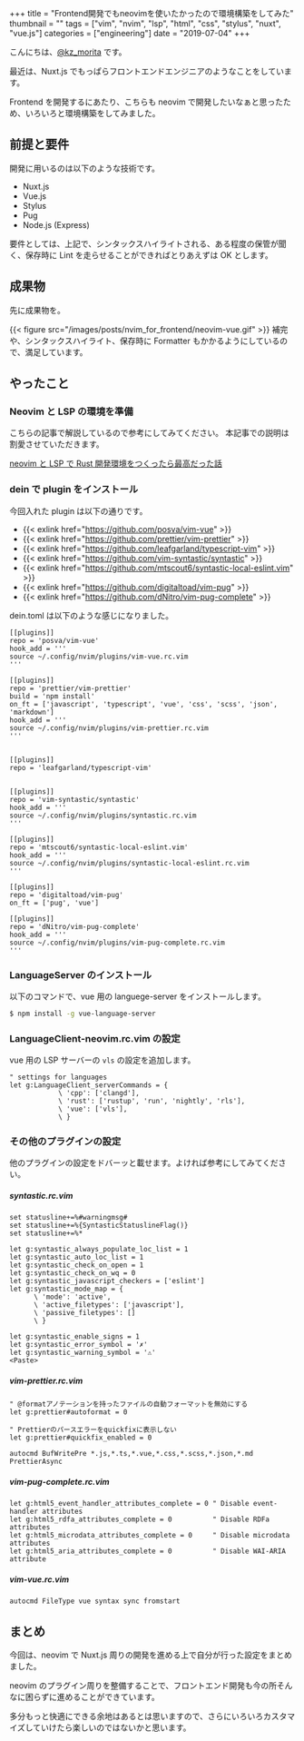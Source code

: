 +++
title = "Frontend開発でもneovimを使いたかったので環境構築をしてみた"
thumbnail = ""
tags = ["vim", "nvim", "lsp", "html", "css", "stylus", "nuxt", "vue.js"]
categories = ["engineering"]
date = "2019-07-04"
+++

こんにちは、[@kz_morita](https://twitter.com/kz_morita) です。

最近は、Nuxt.js でもっぱらフロントエンドエンジニアのようなことをしています。

Frontend を開発するにあたり、こちらも neovim で開発したいなぁと思ったため、いろいろと環境構築をしてみました。

## 前提と要件

開発に用いるのは以下のような技術です。

- Nuxt.js
- Vue.js
- Stylus
- Pug
- Node.js (Express)

要件としては、上記で、シンタックスハイライトされる、ある程度の保管が聞く、保存時に Lint を走らせることができればとりあえずは OK とします。

## 成果物

先に成果物を。

{{< figure src="/images/posts/nvim_for_frontend/neovim-vue.gif" >}}
補完や、シンタックスハイライト、保存時に Formatter もかかるようにしているので、満足しています。

## やったこと

### Neovim と LSP の環境を準備

こちらの記事で解説しているので参考にしてみてください。
本記事での説明は割愛させていただきます。

[neovim と LSP で Rust 開発環境をつくったら最高だった話](/posts/nvim_and_lsp_for_rust)

### dein で plugin をインストール

今回入れた plugin は以下の通りです。

- {{< exlink href="https://github.com/posva/vim-vue" >}}
- {{< exlink href="https://github.com/prettier/vim-prettier" >}}
- {{< exlink href="https://github.com/leafgarland/typescript-vim" >}}
- {{< exlink href="https://github.com/vim-syntastic/syntastic" >}}
- {{< exlink href="https://github.com/mtscout6/syntastic-local-eslint.vim" >}}
- {{< exlink href="https://github.com/digitaltoad/vim-pug" >}}
- {{< exlink href="https://github.com/dNitro/vim-pug-complete" >}}

dein.toml は以下のような感じになりました。

```
[[plugins]]
repo = 'posva/vim-vue'
hook_add = '''
source ~/.config/nvim/plugins/vim-vue.rc.vim
'''

[[plugins]]
repo = 'prettier/vim-prettier'
build = 'npm install'
on_ft = ['javascript', 'typescript', 'vue', 'css', 'scss', 'json', 'markdown']
hook_add = '''
source ~/.config/nvim/plugins/vim-prettier.rc.vim
'''


[[plugins]]
repo = 'leafgarland/typescript-vim'


[[plugins]]
repo = 'vim-syntastic/syntastic'
hook_add = '''
source ~/.config/nvim/plugins/syntastic.rc.vim
'''

[[plugins]]
repo = 'mtscout6/syntastic-local-eslint.vim'
hook_add = '''
source ~/.config/nvim/plugins/syntastic-local-eslint.rc.vim
'''

[[plugins]]
repo = 'digitaltoad/vim-pug'
on_ft = ['pug', 'vue']

[[plugins]]
repo = 'dNitro/vim-pug-complete'
hook_add = '''
source ~/.config/nvim/plugins/vim-pug-complete.rc.vim
'''

```

### LanguageServer のインストール

以下のコマンドで、vue 用の languege-server をインストールします。

```bash
$ npm install -g vue-language-server
```

### LanguageClient-neovim.rc.vim の設定

vue 用の LSP サーバーの `vls` の設定を追加します。

```
" settings for languages
let g:LanguageClient_serverCommands = {
            \ 'cpp': ['clangd'],
            \ 'rust': ['rustup', 'run', 'nightly', 'rls'],
            \ 'vue': ['vls'],
            \ }
```

### その他のプラグインの設定

他のプラグインの設定をドバーッと載せます。よければ参考にしてみてください。

##### syntastic.rc.vim

```
set statusline+=%#warningmsg#
set statusline+=%{SyntasticStatuslineFlag()}
set statusline+=%*

let g:syntastic_always_populate_loc_list = 1
let g:syntastic_auto_loc_list = 1
let g:syntastic_check_on_open = 1
let g:syntastic_check_on_wq = 0
let g:syntastic_javascript_checkers = ['eslint']
let g:syntastic_mode_map = {
      \ 'mode': 'active',
      \ 'active_filetypes': ['javascript'],
      \ 'passive_filetypes': []
      \ }

let g:syntastic_enable_signs = 1
let g:syntastic_error_symbol = '✗'
let g:syntastic_warning_symbol = '⚠'
<Paste>
```

##### vim-prettier.rc.vim

```
" @formatアノテーションを持ったファイルの自動フォーマットを無効にする
let g:prettier#autoformat = 0

" Prettierのパースエラーをquickfixに表示しない
let g:prettier#quickfix_enabled = 0

autocmd BufWritePre *.js,*.ts,*.vue,*.css,*.scss,*.json,*.md PrettierAsync
```

##### vim-pug-complete.rc.vim

```
let g:html5_event_handler_attributes_complete = 0 " Disable event-handler attributes
let g:html5_rdfa_attributes_complete = 0          " Disable RDFa attributes
let g:html5_microdata_attributes_complete = 0     " Disable microdata attributes
let g:html5_aria_attributes_complete = 0          " Disable WAI-ARIA attribute

```

##### vim-vue.rc.vim

```
autocmd FileType vue syntax sync fromstart
```

## まとめ

今回は、neovim で Nuxt.js 周りの開発を進める上で自分が行った設定をまとめました。

neovim のプラグイン周りを整備することで、フロントエンド開発も今の所そんなに困らずに進めることができています。

多分もっと快適にできる余地はあるとは思いますので、さらにいろいろカスタマイズしていけたら楽しいのではないかと思います。
